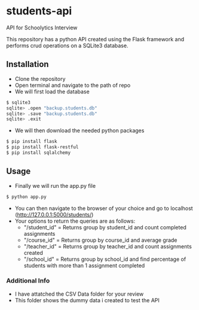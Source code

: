 # students-api
API for Schoolytics Interview

This repository has a python API created using the Flask framework and performs crud operations on a SQLite3 database.

## Installation
  - Clone the repository
  - Open terminal and navigate to the path of repo
  - We will first load the database
```bash
$ sqlite3
sqlite> .open "backup.students.db"
sqlite> .save "backup.students.db"
sqlite> .exit
```
  - We will then download the needed python packages
```bash
$ pip install flask
$ pip install flask-restful
$ pip install sqlalchemy
```

## Usage
  - Finally we will run the app.py file
```bash
$ python app.py
```
  - You can then navigate to the browser of your choice and go to localhost (http://127.0.0.1:5000/students/)
  - Your options to return the queries are as follows:
     - "/student_id" = Returns group by student_id and count completed assignments
     - "/course_id" = Returns group by course_id and average grade
     - "/teacher_id" = Returns group by teacher_id and count assignments created
     - "/school_id" = Returns group by school_id and find percentage of students with more than 1 assignment completed

### Additional Info

  - I have attatched the CSV Data folder for your review
  - This folder shows the dummy data i created to test the API
